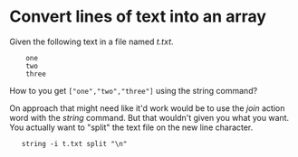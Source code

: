 
# Convert lines of text into an array

Given the following text in a file named _t.txt_.

```
    one
    two
    three
```

How to you get `["one","two","three"]` using the string command?

On approach that might need like it'd work would be to use the *join*
action word with the _string_ command. But that wouldn't given you what
you want. You actually want to "split" the text file on the new line character.

```shell
   string -i t.txt split "\n" 
```
